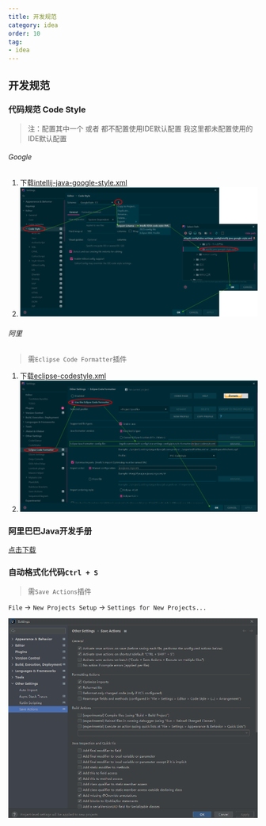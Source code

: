 ```yaml
---
title: 开发规范
category: idea
order: 10
tag:
- idea
---
```



## 开发规范

### 代码规范 Code Style

> 注：配置其中一个 或者 都不配置使用IDE默认配置
> 我这里都未配置使用的IDE默认配置

###### Google

1. 下载[intellij-java-google-style.xml](https://github.com/google/styleguide/blob/gh-pages/intellij-java-google-style.xml)
2. ![GoogleStyle](/images/idea/idea-google-style.png)

###### 阿里

> 需`Eclipse Code Formatter`插件

1. 下载[eclipse-codestyle.xml](https://github.com/alibaba/p3c/tree/master/p3c-formatter)
2. ![P3C-CodeStyle](/images/idea/idea-p3c-code-style.png)

### 阿里巴巴Java开发手册

[点击下载](https://github.com/alibaba/p3c/blob/master/Java%E5%BC%80%E5%8F%91%E6%89%8B%E5%86%8C(%E9%BB%84%E5%B1%B1%E7%89%88).pdf)

### 自动格式化代码`Ctrl + S`

> 需`Save Actions`插件

`File` -> `New Projects Setup` -> `Settings for New Projects...`

![idea-set-save-actions.png](/images/idea/idea-set-save-actions.png)